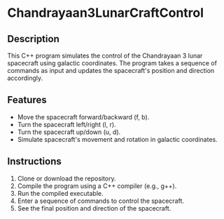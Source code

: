 # Chandrayaan3LunarCraftControl
## Description

This C++ program simulates the control of the Chandrayaan 3 lunar spacecraft using galactic coordinates. The program takes a sequence of commands as input and updates the spacecraft's position and direction accordingly.

## Features

- Move the spacecraft forward/backward (f, b).
- Turn the spacecraft left/right (l, r).
- Turn the spacecraft up/down (u, d).
- Simulate spacecraft's movement and rotation in galactic coordinates.

## Instructions

1. Clone or download the repository.
2. Compile the program using a C++ compiler (e.g., g++).
3. Run the compiled executable.
4. Enter a sequence of commands to control the spacecraft.
5. See the final position and direction of the spacecraft.
